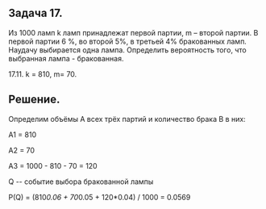 Задача 17. 
----------

Из 1000 ламп k ламп принадлежат первой партии, m – второй партии. В первой партии 6 %,
во второй 5%, в третьей 4% бракованных ламп. Наудачу выбирается одна лампа. Определить
вероятность того, что выбранная лампа - бракованная.

17.11. k = 810, m= 70.

Решение.
--------

Определим объёмы A всех трёх партий и количество брака B в них:

A1 = 810

A2 = 70

A3 = 1000 - 810 - 70 = 120

Q -- событие выбора бракованной лампы

P(Q) = (810*0.06 + 70*0.05 + 120*0.04) / 1000 = 0.0569